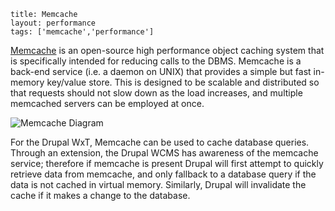 ```
title: Memcache
layout: performance
tags: ['memcache','performance']
```

[Memcache][memcache] is an open-source high performance object caching system that is specifically intended for reducing calls to the DBMS. Memcache is a back-end service (i.e. a daemon on UNIX) that provides a simple but fast in-memory key/value store. This is designed to be scalable and distributed so that requests should not slow down as the load increases, and multiple memcached servers can be employed at once.

![Memcache Diagram][memcache_diagram]

For the Drupal WxT, Memcache can be used to cache database queries. Through an extension, the Drupal WCMS has awareness of the memcache service; therefore if memcache is present Drupal will first attempt to quickly retrieve data from memcache, and only fallback to a database query if the data is not cached in virtual memory. Similarly, Drupal will invalidate the cache if it makes a change to the database.

<!-- Links Referenced -->

[memcache]:           http://memcache.org
[memcache_diagram]:   https://dl.dropboxusercontent.com/u/38413195/drupalwxt/performance/memcached.png
